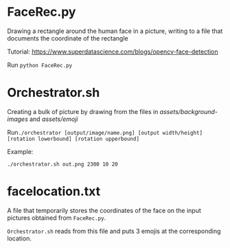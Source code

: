 # FaceRec.py
Drawing a rectangle around the human face in a picture, writing to a file that documents the coordinate of the rectangle

Tutorial: https://www.superdatascience.com/blogs/opencv-face-detection

Run ``` python FaceRec.py ```

# Orchestrator.sh
Creating a bulk of picture by drawing from the files in _assets/background-images_ and _assets/emoji_

Run```./orchestrator [output/image/name.png] [output width/height] [rotation lowerbound] [rotation upperbound] ```
   
Example:
   
   ``` ./orchestrator.sh out.png 2300 10 20 ```

# facelocation.txt
A file that temporarily stores the coordinates of the face on the input pictures obtained from ```FaceRec.py```.

```Orchestrator.sh``` reads from this file and puts 3 emojis at the corresponding location.
